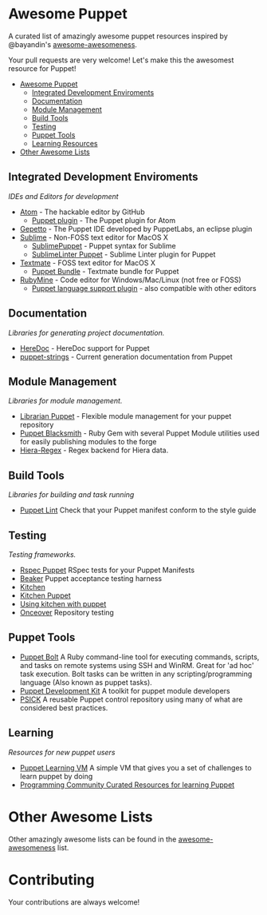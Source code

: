 # Awesome Puppet


A curated list of amazingly awesome puppet resources inspired by @bayandin's [awesome-awesomeness](https://github.com/bayandin/awesome-awesomeness).

Your pull requests are very welcome! Let's make this the awesomest resource for Puppet!

-   [Awesome Puppet](#awesome-puppet)
    -   [Integrated Development Enviroments](#integrated-development-enviroments)
    -   [Documentation](#documentation)
    -   [Module Management](#module-management)
    -   [Build Tools](#build-tools)
    -   [Testing](#testing)
    -   [Puppet Tools](#puppet-tools)
    -   [Learning Resources](#learning)
-   [Other Awesome Lists](#other-awesome-lists)

## Integrated Development Enviroments

*IDEs and Editors for development*

*   [Atom](https://github.com/atom/atom) - The hackable editor by GitHub
    *   [Puppet plugin](https://github.com/atom/language-puppet) - The Puppet plugin for Atom
*   [Gepetto](http://puppetlabs.github.io/geppetto/index.html) - The Puppet IDE developed by PuppetLabs, an eclipse plugin
*   [Sublime](http://www.sublimetext.com/) - Non-FOSS text editor for MacOS X
    *   [SublimePuppet](https://github.com/russCloak/SublimePuppet) - Puppet syntax for Sublime
    *   [SublimeLinter Puppet](https://github.com/stopdropandrew/SublimeLinter-puppet-lint) - Sublime Linter plugin for Puppet
*   [Textmate](https://github.com/textmate/textmate) - FOSS text editor for MacOS X
    *   [Puppet Bundle](https://github.com/cburyta/puppet-textmate.tmbundle) - Textmate bundle for Puppet
*   [RubyMine](https://www.jetbrains.com/ruby/) - Code editor for Windows/Mac/Linux (not free or FOSS)
    *   [Puppet language support plugin](https://plugins.jetbrains.com/plugin/7180) - also compatible with other editors

## Documentation

*Libraries for generating project documentation.*
*   [HereDoc](http://puppet-on-the-edge.blogspot.nl/2014/03/heredoc-is-here.html) - HereDoc support for Puppet
*   [puppet-strings](https://puppet.com/blog/using-puppet-strings-generate-great-documentation-puppet-modules) - Current generation documentation from Puppet

## Module Management

*Libraries for module management.*
*   [Librarian Puppet](http://librarian-puppet.com/) - Flexible module management for your puppet repository
*   [Puppet Blacksmith](https://github.com/voxpupuli/puppet-blacksmith) - Ruby Gem with several Puppet Module utilities used for easily publishing modules to the forge
* [Hiera-Regex](https://github.com/jjulien/hiera-regex/) - Regex backend for Hiera data.

## Build Tools

*Libraries for building and task running*
*   [Puppet Lint](https://github.com/rodjek/puppet-lint) Check that your Puppet manifest conform to the style guide

## Testing

*Testing frameworks.*
*   [Rspec Puppet](https://github.com/rodjek/rspec-puppet) RSpec tests for your Puppet Manifests
*   [Beaker](https://github.com/puppetlabs/beaker) Puppet acceptance testing harness
*   [Kitchen](http://kitchen.ci/)
*   [Kitchen Puppet](https://github.com/neillturner/kitchen-puppet)
*   [Using kitchen with puppet](http://ehaselwanter.com/en/blog/2014/05/08/using-test-kitchen-with-puppet/)
*   [Onceover](https://github.com/dylanratcliffe/onceover) Repository testing

## Puppet Tools
*   [Puppet Bolt](https://github.com/puppetlabs/bolt)  A Ruby command-line tool for executing commands, scripts, and tasks on remote systems using SSH and WinRM. Great for 'ad hoc' task execution. Bolt tasks can be written in any scripting/programming language (Also known as puppet tasks).
*   [Puppet Development Kit](https://puppet.com/docs/pdk/1.0/index.html) A toolkit for puppet module developers
*   [PSICK](https://github.com/example42/psick) A reusable Puppet control repository using many of what are considered best practices.

## Learning

*Resources for new puppet users*
*   [Puppet Learning VM](https://puppet.com/download-learning-vm) A simple VM that gives you a set of challenges to learn puppet by doing
*   [Programming Community Curated Resources for learning Puppet](https://hackr.io/tutorials/learn-puppet)

# Other Awesome Lists

Other amazingly awesome lists can be found in the [awesome-awesomeness](https://github.com/bayandin/awesome-awesomeness) list.

# Contributing

Your contributions are always welcome!
